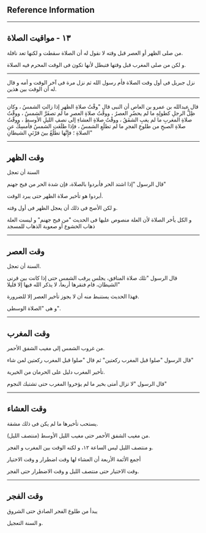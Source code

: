 ## Reference Information

---
## ١٣ - مواقيت الصلاة

من صلى الظهر أو العصر قبل وقته لا نقول له أن الصلاة سقطت و لكنها تعد نافلة.

و لكن من صلى المغرب قبل وقتها فتبطل لأنها تكون فى الوقت المحرم فيه الصلاة.

---
نزل جبريل فى أول وقت الصلاة فأم رسول الله ثم نزل مرة فى آخر الوقت و أمه و قال له أن الوقت بين هذين.

---
قال عبدالله بن عمرو بن العاص أن النبى قال
"وقْتُ صلاةِ الظهرِ إذا زالتِ الشمسُ ، وكان ظِلُّ الرجلِ كطولِهِ ما لم يحضُرِ العصرُ ، ووقْتُ صلاةِ العصرِ ما لم تصفَرَّ الشمسُ ، ووقْتُ صلاةِ المغربِ ما لم يغبِ الشفَقُ ، ووقْتُ صلاةِ العشاءِ إلى نصفِ الليلِ الأوسطِ ، ووقْتُ صلاةِ الصبحِ من طلوعِ الفجرِ ما لم تطلُعِ الشمسُ ، فإذا طلَعَتِ الشمسُ فأمسِكْ عنِ الصلاةِ ؛ فإِنَّها تطلُعُ بينَ قرْنَيِ الشيطانِ"

---
## وقت الظهر

السنة أن تعجل

قال الرسول "إذا اشتد الحر فأبردوا بالصلاة، فإن شدة الحر من فيح جهنم"

أبردوا هو تأخير صلاة الظهر حتى يبرد الوقت.

و لكن الأصح فى ذلك أن يعجل الظهر فى أول وقته.

و الكل يأخر الصلاة لأن العلة منصوص عليها فى الحديث "من فيح جهنم" و ليست العلة ذهاب الخشوع أو صعوبة الذهاب للمسجد

---
## وقت العصر

السنة أن تعجل.

قال الرسول "تلك صلاة المنافق، يجلس يرقب الشمس حتى إذا كانت بين قرنى الشيطان، قام فنقرها أربعا، لا يذكر الله فيها إلا قليلا"

فهذا الحديث يستنبط منه أن لا يجوز تأخير العصر إلا للضرورة.

و هى "الصلاة الوسطى".

---

## وقت المغرب

من غروب الشمس إلى مغيب الشفق الأحمر.

قال الرسول "صلوا قبل المغرب ركعتين" ثم قال "صلوا قبل المغرب ركعتين لمن شاء"

تأخير المغرب دليل على الحرمان من الخيرية.

قال الرسول "لا تزال أمتى بخير ما لم يؤخروا المغرب حتى تشتبك النجوم"


---
## وقت العشاء

يستحب تأخيرها ما لم يكن فى ذلك مشقة.

من مغيب الشفق الأحمر حتى مغيب الليل الأوسط (منتصف الليل).

و منتصف الليل ليس الساعة ١٢، و لكنه الوقت بين المغرب و الفجر.

أجمع الأئمة الأربعة أن العشاء لها وقت اضطرار و وقت الاختيار

وقت الاختيار حتى منتصف الليل و وقت الاضطرار حتى الفجر.

---
## وقت الفجر

يبدأ من طلوع الفجر الصادق حتى الشروق

 و السنة التعجيل.
